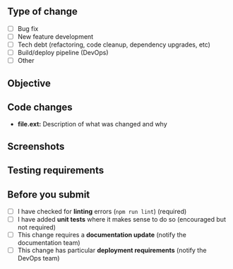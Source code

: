 ## Type of change

- [ ] Bug fix
- [ ] New feature development
- [ ] Tech debt (refactoring, code cleanup, dependency upgrades, etc)
- [ ] Build/deploy pipeline (DevOps)
- [ ] Other

## Objective

<!--Describe what the purpose of this PR is. For example: what bug you're fixing or what new feature you're adding-->

## Code changes

<!--Explain the changes you've made to each file or major component. This should help the reviewer understand your changes-->
<!--Also refer to any related changes or PRs in other repositories-->

- **file.ext:** Description of what was changed and why

## Screenshots

<!--Required for any UI changes. Delete if not applicable-->

## Testing requirements

<!--What functionality requires testing by QA? This includes testing new behavior and regression testing-->

## Before you submit

- [ ] I have checked for **linting** errors (`npm run lint`) (required)
- [ ] I have added **unit tests** where it makes sense to do so (encouraged but not required)
- [ ] This change requires a **documentation update** (notify the documentation team)
- [ ] This change has particular **deployment requirements** (notify the DevOps team)
